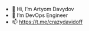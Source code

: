 - 👋 Hi, I’m Artyom Davydov
- 👀 I’m DevOps Engineer
- 📫 https://t.me/crazydavidoff

<!---
crazydavidoff/crazydavidoff is a ✨ special ✨ repository because its `README.md` (this file) appears on your GitHub profile.
You can click the Preview link to take a look at your changes.
--->
